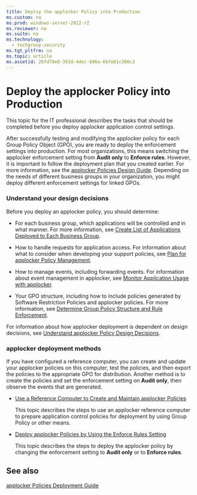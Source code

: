 ```yaml
---
title: Deploy the applocker Policy into Production
ms.custom: na
ms.prod: windows-server-2012-r2
ms.reviewer: na
ms.suite: na
ms.technology: 
  - techgroup-security
ms.tgt_pltfrm: na
ms.topic: article
ms.assetid: 26fd78e0-393d-4dec-b96a-66fe81c366c3
---
```

# Deploy the applocker Policy into Production
This topic for the IT professional describes the tasks that should be completed before you deploy applocker application control settings.

After successfully testing and modifying the applocker policy for each Group Policy Object \(GPO\), you are ready to deploy the enforcement settings into production. For most organizations, this means switching the applocker enforcement setting from **Audit only** to **Enforce rules**. However, it is important to follow the deployment plan that you created earlier. For more information, see the [applocker Policies Design Guide](). Depending on the needs of different business groups in your organization, you might deploy different enforcement settings for linked GPOs.

### Understand your design decisions
Before you deploy an applocker policy, you should determine:

-   For each business group, which applications will be controlled and in what manner. For more information, see [Create List of Applications Deployed to Each Business Group]().

-   How to handle requests for application access. For information about what to consider when developing your support policies, see [Plan for applocker Policy Management]().

-   How to manage events, including forwarding events. For information about event management in applocker, see [Monitor Application Usage with applocker]().

-   Your GPO structure, including how to include policies generated by Software Restriction Policies and applocker policies. For more information, see [Determine Group Policy Structure and Rule Enforcement]().

For information about how applocker deployment is dependent on design decisions, see [Understand applocker Policy Design Decisions]().

### applocker deployment methods
If you have configured a reference computer, you can create and update your applocker policies on this computer, test the policies, and then export the policies to the appropriate GPO for distribution. Another method is to create the policies and set the enforcement setting on **Audit only**, then observe the events that are generated.

-   [Use a Reference Computer to Create and Maintain applocker Policies]()

    This topic describes the steps to use an applocker reference computer to prepare application control policies for deployment by using Group Policy or other means.

-   [Deploy applocker Policies by Using the Enforce Rules Setting]()

    This topic describes the steps to deploy the applocker policy by changing the enforcement setting to **Audit only** or to **Enforce rules**.

## See also
[applocker Policies Deployment Guide]()


